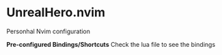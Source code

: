 # UnrealHero.nvim

Personhal Nvim configuration

**Pre-configured Bindings/Shortcuts**
Check the lua file to see the bindings

